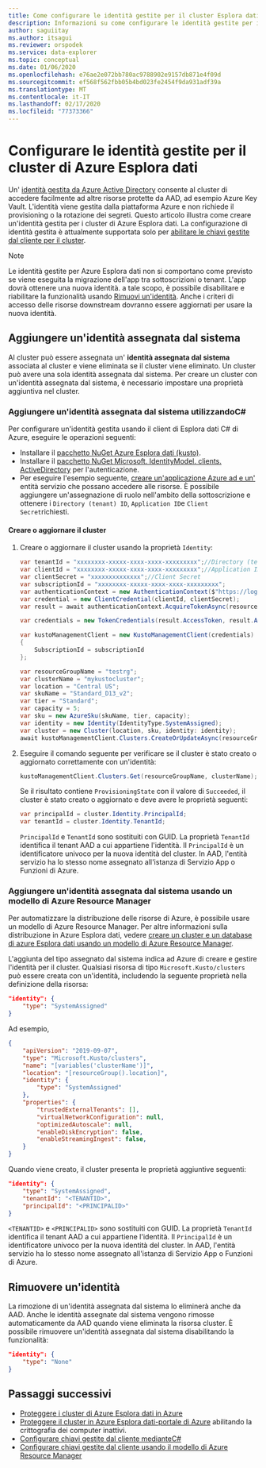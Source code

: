 ```yaml
---
title: Come configurare le identità gestite per il cluster Esplora dati di Azure
description: Informazioni su come configurare le identità gestite per il cluster Esplora dati di Azure.
author: saguiitay
ms.author: itsagui
ms.reviewer: orspodek
ms.service: data-explorer
ms.topic: conceptual
ms.date: 01/06/2020
ms.openlocfilehash: e76ae2e072bb780ac9788902e9157db871e4f09d
ms.sourcegitcommit: ef568f562fbb05b4bd023fe2454f9da931adf39a
ms.translationtype: MT
ms.contentlocale: it-IT
ms.lasthandoff: 02/17/2020
ms.locfileid: "77373366"
---
```

# <a name="configure-managed-identities-for-your-azure-data-explorer-cluster"></a>Configurare le identità gestite per il cluster di Azure Esplora dati

Un' [identità gestita da Azure Active Directory](/azure/active-directory/managed-identities-azure-resources/overview) consente al cluster di accedere facilmente ad altre risorse protette da AAD, ad esempio Azure Key Vault. L'identità viene gestita dalla piattaforma Azure e non richiede il provisioning o la rotazione dei segreti. Questo articolo illustra come creare un'identità gestita per i cluster di Azure Esplora dati. La configurazione di identità gestita è attualmente supportata solo per [abilitare le chiavi gestite dal cliente per il cluster](/azure/data-explorer/security#customer-managed-keys-with-azure-key-vault).

> [!Note]
> Le identità gestite per Azure Esplora dati non si comportano come previsto se viene eseguita la migrazione dell'app tra sottoscrizioni o tenant. L'app dovrà ottenere una nuova identità. a tale scopo, è possibile disabilitare e riabilitare la funzionalità usando [Rimuovi un'identità](#remove-an-identity). Anche i criteri di accesso delle risorse downstream dovranno essere aggiornati per usare la nuova identità.

## <a name="add-a-system-assigned-identity"></a>Aggiungere un'identità assegnata dal sistema

Al cluster può essere assegnata un' **identità assegnata dal sistema** associata al cluster e viene eliminata se il cluster viene eliminato. Un cluster può avere una sola identità assegnata dal sistema. Per creare un cluster con un'identità assegnata dal sistema, è necessario impostare una proprietà aggiuntiva nel cluster.

### <a name="add-a-system-assigned-identity-using-c"></a>Aggiungere un'identità assegnata dal sistema utilizzandoC#

Per configurare un'identità gestita usando il client di Esplora dati C# di Azure, eseguire le operazioni seguenti:

* Installare il [pacchetto NuGet Azure Esplora dati (kusto)](https://www.nuget.org/packages/Microsoft.Azure.Management.Kusto/).
* Installare il [pacchetto NuGet Microsoft. IdentityModel. clients. ActiveDirectory](https://www.nuget.org/packages/Microsoft.IdentityModel.Clients.ActiveDirectory/) per l'autenticazione.
* Per eseguire l'esempio seguente, [creare un'applicazione Azure ad e un'](/azure/active-directory/develop/howto-create-service-principal-portal) entità servizio che possano accedere alle risorse. È possibile aggiungere un'assegnazione di ruolo nell'ambito della sottoscrizione e ottenere i `Directory (tenant) ID`, `Application ID`e `Client Secret`richiesti.

#### <a name="create-or-update-your-cluster"></a>Creare o aggiornare il cluster

1. Creare o aggiornare il cluster usando la proprietà `Identity`:

    ```csharp
    var tenantId = "xxxxxxxx-xxxxx-xxxx-xxxx-xxxxxxxxx";//Directory (tenant) ID
    var clientId = "xxxxxxxx-xxxxx-xxxx-xxxx-xxxxxxxxx";//Application ID
    var clientSecret = "xxxxxxxxxxxxxx";//Client Secret
    var subscriptionId = "xxxxxxxx-xxxxx-xxxx-xxxx-xxxxxxxxx";
    var authenticationContext = new AuthenticationContext($"https://login.windows.net/{tenantId}");
    var credential = new ClientCredential(clientId, clientSecret);
    var result = await authenticationContext.AcquireTokenAsync(resource: "https://management.core.windows.net/", clientCredential: credential);
    
    var credentials = new TokenCredentials(result.AccessToken, result.AccessTokenType);
    
    var kustoManagementClient = new KustoManagementClient(credentials)
    {
        SubscriptionId = subscriptionId
    };
    
    var resourceGroupName = "testrg";
    var clusterName = "mykustocluster";
    var location = "Central US";
    var skuName = "Standard_D13_v2";
    var tier = "Standard";
    var capacity = 5;
    var sku = new AzureSku(skuName, tier, capacity);
    var identity = new Identity(IdentityType.SystemAssigned);
    var cluster = new Cluster(location, sku, identity: identity);
    await kustoManagementClient.Clusters.CreateOrUpdateAsync(resourceGroupName, clusterName, cluster);
    ```
    
2. Eseguire il comando seguente per verificare se il cluster è stato creato o aggiornato correttamente con un'identità:

    ```csharp
    kustoManagementClient.Clusters.Get(resourceGroupName, clusterName);
    ```

    Se il risultato contiene `ProvisioningState` con il valore di `Succeeded`, il cluster è stato creato o aggiornato e deve avere le proprietà seguenti:
   
    ```csharp
    var principalId = cluster.Identity.PrincipalId;
    var tenantId = cluster.Identity.TenantId;
    ```

    `PrincipalId` e `TenantId` sono sostituiti con GUID. La proprietà `TenantId` identifica il tenant AAD a cui appartiene l'identità. Il `PrincipalId` è un identificatore univoco per la nuova identità del cluster. In AAD, l'entità servizio ha lo stesso nome assegnato all'istanza di Servizio App o Funzioni di Azure.

### <a name="add-a-system-assigned-identity-using-an-azure-resource-manager-template"></a>Aggiungere un'identità assegnata dal sistema usando un modello di Azure Resource Manager

Per automatizzare la distribuzione delle risorse di Azure, è possibile usare un modello di Azure Resource Manager. Per altre informazioni sulla distribuzione in Azure Esplora dati, vedere [creare un cluster e un database di azure Esplora dati usando un modello di Azure Resource Manager](create-cluster-database-resource-manager.md).

L'aggiunta del tipo assegnato dal sistema indica ad Azure di creare e gestire l'identità per il cluster. Qualsiasi risorsa di tipo `Microsoft.Kusto/clusters` può essere creata con un'identità, includendo la seguente proprietà nella definizione della risorsa: 

```json
"identity": {
    "type": "SystemAssigned"
}    
```

Ad esempio,

```json
{
    "apiVersion": "2019-09-07",
    "type": "Microsoft.Kusto/clusters",
    "name": "[variables('clusterName')]",
    "location": "[resourceGroup().location]",
    "identity": {
        "type": "SystemAssigned"
    },
    "properties": {
        "trustedExternalTenants": [],
        "virtualNetworkConfiguration": null,
        "optimizedAutoscale": null,
        "enableDiskEncryption": false,
        "enableStreamingIngest": false,
    }
}
```

Quando viene creato, il cluster presenta le proprietà aggiuntive seguenti:

```json
"identity": {
    "type": "SystemAssigned",
    "tenantId": "<TENANTID>",
    "principalId": "<PRINCIPALID>"
}
```

`<TENANTID>` e `<PRINCIPALID>` sono sostituiti con GUID. La proprietà `TenantId` identifica il tenant AAD a cui appartiene l'identità. Il `PrincipalId` è un identificatore univoco per la nuova identità del cluster. In AAD, l'entità servizio ha lo stesso nome assegnato all'istanza di Servizio App o Funzioni di Azure.

## <a name="remove-an-identity"></a>Rimuovere un'identità

La rimozione di un'identità assegnata dal sistema lo eliminerà anche da AAD. Anche le identità assegnate dal sistema vengono rimosse automaticamente da AAD quando viene eliminata la risorsa cluster. È possibile rimuovere un'identità assegnata dal sistema disabilitando la funzionalità:

```json
"identity": {
    "type": "None"
}
```

## <a name="next-steps"></a>Passaggi successivi

* [Proteggere i cluster di Azure Esplora dati in Azure](security.md)
* [Proteggere il cluster in Azure Esplora dati-portale di Azure](manage-cluster-security.md) abilitando la crittografia dei computer inattivi.
 * [Configurare chiavi gestite dal cliente medianteC#](customer-managed-keys-csharp.md)
 * [Configurare chiavi gestite dal cliente usando il modello di Azure Resource Manager](customer-managed-keys-resource-manager.md)
